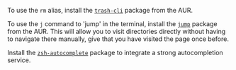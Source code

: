 To use the `rm` alias, install the [`trash-cli`](https://archlinux.org/packages/extra/any/trash-cli/) package from the AUR.

To use the `j` command to 'jump' in the terminal, install the [`jump`](https://aur.archlinux.org/packages/jump) package from the AUR. This will allow you to visit directories directly without having to navigate there manually, give that you have visited the page once before.

Install the [`zsh-autocomplete`](https://archlinux.org/packages/extra/any/zsh-autocomplete/) package to integrate a strong autocompletion service.
